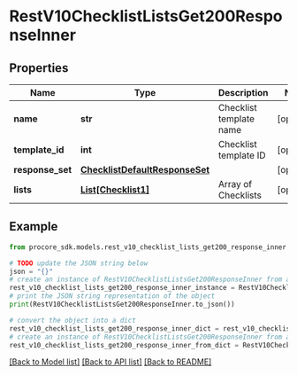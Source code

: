 # RestV10ChecklistListsGet200ResponseInner


## Properties

Name | Type | Description | Notes
------------ | ------------- | ------------- | -------------
**name** | **str** | Checklist template name | [optional] 
**template_id** | **int** | Checklist template ID | [optional] 
**response_set** | [**ChecklistDefaultResponseSet**](ChecklistDefaultResponseSet.md) |  | [optional] 
**lists** | [**List[Checklist1]**](Checklist1.md) | Array of Checklists | [optional] 

## Example

```python
from procore_sdk.models.rest_v10_checklist_lists_get200_response_inner import RestV10ChecklistListsGet200ResponseInner

# TODO update the JSON string below
json = "{}"
# create an instance of RestV10ChecklistListsGet200ResponseInner from a JSON string
rest_v10_checklist_lists_get200_response_inner_instance = RestV10ChecklistListsGet200ResponseInner.from_json(json)
# print the JSON string representation of the object
print(RestV10ChecklistListsGet200ResponseInner.to_json())

# convert the object into a dict
rest_v10_checklist_lists_get200_response_inner_dict = rest_v10_checklist_lists_get200_response_inner_instance.to_dict()
# create an instance of RestV10ChecklistListsGet200ResponseInner from a dict
rest_v10_checklist_lists_get200_response_inner_from_dict = RestV10ChecklistListsGet200ResponseInner.from_dict(rest_v10_checklist_lists_get200_response_inner_dict)
```
[[Back to Model list]](../README.md#documentation-for-models) [[Back to API list]](../README.md#documentation-for-api-endpoints) [[Back to README]](../README.md)


